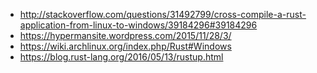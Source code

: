 - http://stackoverflow.com/questions/31492799/cross-compile-a-rust-application-from-linux-to-windows/39184296#39184296
- https://hypermansite.wordpress.com/2015/11/28/3/
- https://wiki.archlinux.org/index.php/Rust#Windows
- https://blog.rust-lang.org/2016/05/13/rustup.html
